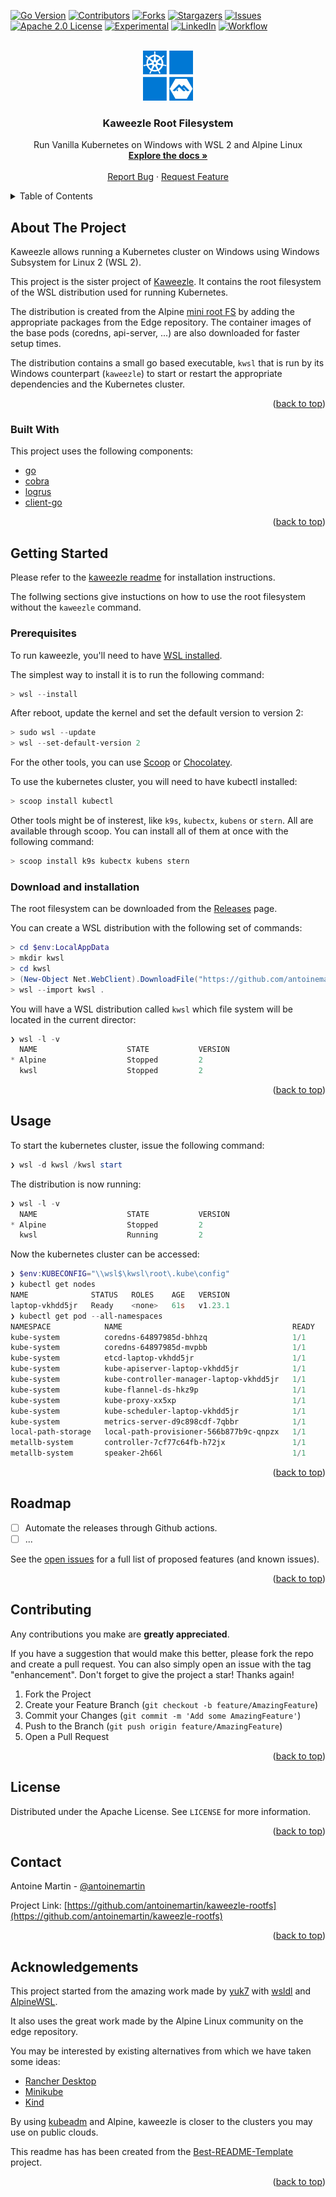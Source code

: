 <div id="top"></div>

<!-- PROJECT SHIELDS -->

[![Go Version][go-version]][go-version]
[![Contributors][contributors-shield]][contributors-url]
[![Forks][forks-shield]][forks-url] [![Stargazers][stars-shield]][stars-url]
[![Issues][issues-shield]][issues-url]
[![Apache 2.0 License][license-shield]][license-url]
[![Experimental][stability]][license-url]
[![LinkedIn][linkedin-shield]][linkedin-url]
[![Workflow][workflow-shield]][workflow-url]

<!-- PROJECT LOGO -->
<br />
<div align="center">

  <a href="https://github.com/antoinemartin/kaweezle-rootfs">
    <img src="images/logo.svg" alt="Logo" width="80" height="80">
  </a>
  <h3 align="center">Kaweezle Root Filesystem</h3>

  <p align="center">
    Run Vanilla Kubernetes on Windows with WSL 2 and Alpine Linux
    <br />
    <a href="https://github.com/antoinemartin/kaweezle-rootfs"><strong>Explore the docs »</strong></a>
    <br />
    <br />
    <a href="https://github.com/antoinemartin/kaweezle-rootfs/issues">Report Bug</a>
    ·
    <a href="https://github.com/antoinemartin/kaweezle-rootfs/issues">Request Feature</a>
  </p>
</div>

<!-- TABLE OF CONTENTS -->
<details>
  <summary>Table of Contents</summary>
  <ol>
    <li>
      <a href="#about-the-project">About The Project</a>
      <ul>
        <li><a href="#built-with">Built With</a></li>
      </ul>
    </li>
    <li>
      <a href="#getting-started">Getting Started</a>
      <ul>
        <li><a href="#prerequisites">Prerequisites</a></li>
        <li><a href="#installation">Installation</a></li>
      </ul>
    </li>
    <li><a href="#usage">Usage</a></li>
    <li><a href="#roadmap">Roadmap</a></li>
    <li><a href="#contributing">Contributing</a></li>
    <li><a href="#license">License</a></li>
    <li><a href="#contact">Contact</a></li>
    <li><a href="#acknowledgments">Acknowledgments</a></li>
  </ol>
</details>

<!-- ABOUT THE PROJECT -->

## About The Project

Kaweezle allows running a Kubernetes cluster on Windows using Windows Subsystem
for Linux 2 (WSL 2).

This project is the sister project of
[Kaweezle](https://github.com/antoinemartin/kaweezle). It contains the root
filesystem of the WSL distribution used for running Kubernetes.

The distribution is created from the Alpine
[mini root FS](https://dl-cdn.alpinelinux.org/alpine/v3.15/releases/x86_64/) by
adding the appropriate packages from the Edge repository. The container images
of the base pods (coredns, api-server, ...) are also downloaded for faster setup
times.

The distribution contains a small go based executable, `kwsl` that is run by its
Windows counterpart (`kaweezle`) to start or restart the appropriate
dependencies and the Kubernetes cluster.

<p align="right">(<a href="#top">back to top</a>)</p>

### Built With

This project uses the following components:

-   [go](https://go.dev/)
-   [cobra](https://github.com/spf13/cobra)
-   [logrus](github.com/sirupsen/logrus)
-   [client-go](https://github.com/kubernetes/client-go)

<p align="right">(<a href="#top">back to top</a>)</p>

<!-- GETTING STARTED -->

## Getting Started

Please refer to the
[kaweezle readme](https://github.com/antoinemartin/kaweezle/README.md) for
installation instructions.

The follwing sections give instuctions on how to use the root filesystem without
the `kaweezle` command.

### Prerequisites

To run kaweezle, you'll need to have
[WSL installed](https://docs.microsoft.com/en-us/windows/wsl/install).

The simplest way to install it is to run the following command:

```powershell
> wsl --install
```

After reboot, update the kernel and set the default version to version 2:

```powershell
> sudo wsl --update
> wsl --set-default-version 2
```

For the other tools, you can use [Scoop](https://scoop.sh/) or
[Chocolatey](https://chocolatey.org/).

To use the kubernetes cluster, you will need to have kubectl installed:

```powershell
> scoop install kubectl
```

Other tools might be of insterest, like `k9s`, `kubectx`, `kubens` or `stern`.
All are available through scoop. You can install all of them at once with the
following command:

```powershell
> scoop install k9s kubectx kubens stern
```

### Download and installation

The root filesystem can be downloaded from the
[Releases](https://github.com/antoinemartin/kaweezle-rootfs/releases) page.

You can create a WSL distribution with the following set of commands:

```powershell
> cd $env:LocalAppData
> mkdir kwsl
> cd kwsl
> (New-Object Net.WebClient).DownloadFile("https://github.com/antoinemartin/kaweezle-rootfs/releases/download/latest/rootfs.tar.gz", "$PWD\rootfs.tar.gz")
> wsl --import kwsl .
```

You will have a WSL distribution called `kwsl` which file system will be located
in the current director:

```powershell
❯ wsl -l -v
  NAME                    STATE           VERSION
* Alpine                  Stopped         2
  kwsl                    Stopped         2
```

<p align="right">(<a href="#top">back to top</a>)</p>

<!-- USAGE EXAMPLES -->

## Usage

To start the kubernetes cluster, issue the following command:

```powershell
❯ wsl -d kwsl /kwsl start
```

The distribution is now running:

```powershell
❯ wsl -l -v
  NAME                    STATE           VERSION
* Alpine                  Stopped         2
  kwsl                    Running         2
```

Now the kubernetes cluster can be accessed:

```powershell
❯ $env:KUBECONFIG="\\wsl$\kwsl\root\.kube\config"
❯ kubectl get nodes
NAME              STATUS   ROLES    AGE   VERSION
laptop-vkhdd5jr   Ready    <none>   61s   v1.23.1
❯ kubectl get pod --all-namespaces
NAMESPACE            NAME                                      READY   STATUS    RESTARTS   AGE
kube-system          coredns-64897985d-bhhzq                   1/1     Running   0          68s
kube-system          coredns-64897985d-mvpbb                   1/1     Running   0          68s
kube-system          etcd-laptop-vkhdd5jr                      1/1     Running   0          84s
kube-system          kube-apiserver-laptop-vkhdd5jr            1/1     Running   0          84s
kube-system          kube-controller-manager-laptop-vkhdd5jr   1/1     Running   0          84s
kube-system          kube-flannel-ds-hkz9p                     1/1     Running   0          68s
kube-system          kube-proxy-xx5xp                          1/1     Running   0          68s
kube-system          kube-scheduler-laptop-vkhdd5jr            1/1     Running   0          78s
kube-system          metrics-server-d9c898cdf-7qbbr            1/1     Running   0          68s
local-path-storage   local-path-provisioner-566b877b9c-qnpzx   1/1     Running   0          68s
metallb-system       controller-7cf77c64fb-h72jx               1/1     Running   0          68s
metallb-system       speaker-2h66l                             1/1     Running   0          68s
```

<p align="right">(<a href="#top">back to top</a>)</p>

<!-- ROADMAP -->

## Roadmap

-   [ ] Automate the releases through Github actions.
-   [ ] ...

See the [open issues](https://github.com/antoinemartin/kaweezle-rootfs/issues)
for a full list of proposed features (and known issues).

<p align="right">(<a href="#top">back to top</a>)</p>

<!-- CONTRIBUTING -->

## Contributing

Any contributions you make are **greatly appreciated**.

If you have a suggestion that would make this better, please fork the repo and
create a pull request. You can also simply open an issue with the tag
"enhancement". Don't forget to give the project a star! Thanks again!

1. Fork the Project
2. Create your Feature Branch (`git checkout -b feature/AmazingFeature`)
3. Commit your Changes (`git commit -m 'Add some AmazingFeature'`)
4. Push to the Branch (`git push origin feature/AmazingFeature`)
5. Open a Pull Request

<p align="right">(<a href="#top">back to top</a>)</p>

<!-- LICENSE -->

## License

Distributed under the Apache License. See `LICENSE` for more information.

<p align="right">(<a href="#top">back to top</a>)</p>

<!-- CONTACT -->

## Contact

Antoine Martin - [@antoinemartin](https://twitter.com/antoinemartin)

Project Link:
[https://github.com/antoinemartin/kaweezle-rootfs](https://github.com/antoinemartin/kaweezle-rootfs)

<p align="right">(<a href="#top">back to top</a>)</p>

<!-- ACKNOWLEDGMENTS -->

## Acknowledgements

This project started from the amazing work made by
[yuk7](https://github.com/yuk7) with [wsldl](https://github.com/yuk7/wsldl) and
[AlpineWSL](https://github.com/yuk7/AlpineWSL).

It also uses the great work made by the Alpine Linux community on the edge
repository.

You may be interested by existing alternatives from which we have taken some
ideas:

-   [Rancher Desktop](https://rancherdesktop.io/)
-   [Minikube](https://github.com/kubernetes/minikube)
-   [Kind](https://kind.sigs.k8s.io/)

By using
[kubeadm](https://kubernetes.io/docs/setup/production-environment/tools/kubeadm/create-cluster-kubeadm/)
and Alpine, kaweezle is closer to the clusters you may use on public clouds.

This readme has has been created from the
[Best-README-Template](https://github.com/othneildrew/Best-README-Template)
project.

<p align="right">(<a href="#top">back to top</a>)</p>

<!-- MARKDOWN LINKS & IMAGES -->
<!-- https://www.markdownguide.org/basic-syntax/#reference-style-links -->

[contributors-shield]:
    https://img.shields.io/github/contributors/antoinemartin/kaweezle-rootfs.svg?style=for-the-badge
[contributors-url]:
    https://github.com/antoinemartin/kaweezle-rootfs/graphs/contributors
[forks-shield]:
    https://img.shields.io/github/forks/antoinemartin/kaweezle-rootfs.svg?style=for-the-badge
[forks-url]: https://github.com/antoinemartin/kaweezle-rootfs/network/members
[stars-shield]:
    https://img.shields.io/github/stars/antoinemartin/kaweezle-rootfs.svg?style=for-the-badge
[stars-url]: https://github.com/antoinemartin/kaweezle-rootfs/stargazers
[issues-shield]:
    https://img.shields.io/github/issues/antoinemartin/kaweezle-rootfs.svg?style=for-the-badge
[issues-url]: https://github.com/antoinemartin/kaweezle-rootfs/issues
[license-shield]:
    https://img.shields.io/badge/license-apache_2.0-green?style=for-the-badge&logo=none
[license-url]:
    https://github.com/antoinemartin/kaweezle-rootfs/blob/master/LICENSE
[linkedin-shield]:
    https://img.shields.io/badge/-LinkedIn-black.svg?style=for-the-badge&logo=linkedin&colorB=555
[linkedin-url]: https://linkedin.com/in/antoinemartin
[go-version]:
    https://img.shields.io/badge/Go-1.17+-00ADD8?style=for-the-badge&logo=go
[stability]:
    https://img.shields.io/badge/stability-experimental-orange?style=for-the-badge
[workflow-shield]:
    https://github.com/antoinemartin/kaweezle-rootfs/actions/workflows/build.yaml/badge.svg
[workflow-url]:
    https://github.com/antoinemartin/kaweezle-rootfs/actions/workflows/build.yaml
